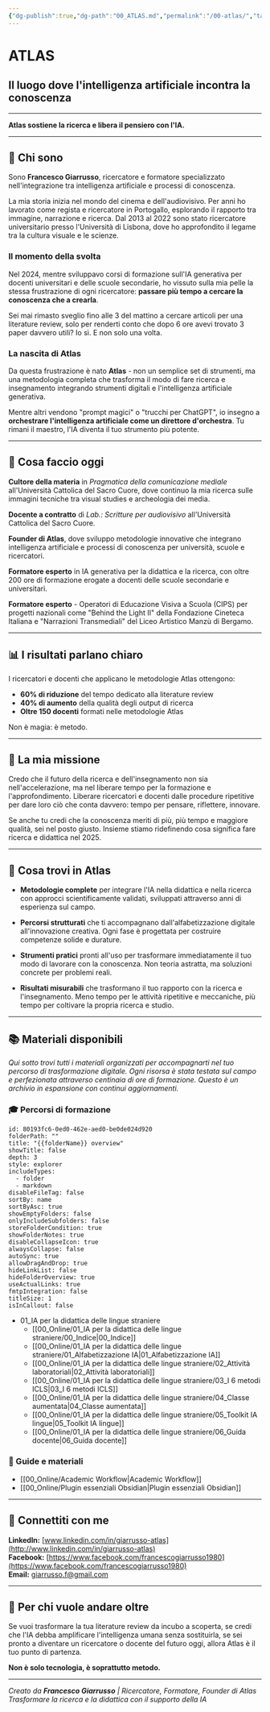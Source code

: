 ```yaml
---
{"dg-publish":true,"dg-path":"00_ATLAS.md","permalink":"/00-atlas/","tags":["gardenEntry"]}
---
```


# ATLAS

## Il luogo dove l'intelligenza artificiale incontra la conoscenza

---

**Atlas sostiene la ricerca e libera il pensiero con l'IA.**

---

## 👋 **Chi sono**

Sono **Francesco Giarrusso**, ricercatore e formatore specializzato nell'integrazione tra intelligenza artificiale e processi di conoscenza.

La mia storia inizia nel mondo del cinema e dell'audiovisivo. Per anni ho lavorato come regista e ricercatore in Portogallo, esplorando il rapporto tra immagine, narrazione e ricerca. Dal 2013 al 2022 sono stato ricercatore universitario presso l'Università di Lisbona, dove ho approfondito il legame tra la cultura visuale e le scienze.

### **Il momento della svolta**

Nel 2024, mentre sviluppavo corsi di formazione sull'IA generativa per docenti universitari e delle scuole secondarie, ho vissuto sulla mia pelle la stessa frustrazione di ogni ricercatore: **passare più tempo a cercare la conoscenza che a crearla**.

Sei mai rimasto sveglio fino alle 3 del mattino a cercare articoli per una literature review, solo per renderti conto che dopo 6 ore avevi trovato 3 paper davvero utili? Io sì. E non solo una volta.

### **La nascita di Atlas**

Da questa frustrazione è nato **Atlas** - non un semplice set di strumenti, ma una metodologia completa che trasforma il modo di fare ricerca e insegnamento integrando strumenti digitali e l'intelligenza artificiale generativa.

Mentre altri vendono "prompt magici" o "trucchi per ChatGPT", io insegno a **orchestrare l'intelligenza artificiale come un direttore d'orchestra**. Tu rimani il maestro, l'IA diventa il tuo strumento più potente.

---

## 🎯 **Cosa faccio oggi**

**Cultore della materia** in *Pragmatica della comunicazione mediale* all'Università Cattolica del Sacro Cuore, dove continuo la mia ricerca sulle immagini tecniche tra visual studies e archeologia dei media.

**Docente a contratto** di *Lab.: Scritture per audiovisivo* all'Università Cattolica del Sacro Cuore.

**Founder di Atlas**, dove sviluppo metodologie innovative che integrano intelligenza artificiale e processi di conoscenza per università, scuole e ricercatori.

**Formatore esperto** in IA generativa per la didattica e la ricerca, con oltre 200 ore di formazione erogate a docenti delle scuole secondarie e universitari.

**Formatore esperto** - Operatori di Educazione Visiva a Scuola (CIPS) per progetti nazionali come "Behind the Light II" della Fondazione Cineteca Italiana e "Narrazioni Transmediali" del Liceo Artistico Manzù di Bergamo.

---

## 📊 **I risultati parlano chiaro**

I ricercatori e docenti che applicano le metodologie Atlas ottengono:

- **60% di riduzione** del tempo dedicato alla literature review
- **40% di aumento** della qualità degli output di ricerca
- **Oltre 150 docenti** formati nelle metodologie Atlas

Non è magia: è metodo.

---

## 🚀 **La mia missione**

Credo che il futuro della ricerca e dell'insegnamento non sia nell'accelerazione, ma nel liberare tempo per la formazione e l'approfondimento. Liberare ricercatori e docenti dalle procedure ripetitive per dare loro ciò che conta davvero: tempo per pensare, riflettere, innovare.

Se anche tu credi che la conoscenza meriti di più, più tempo e maggiore qualità, sei nel posto giusto. Insieme stiamo ridefinendo cosa significa fare ricerca e didattica nel 2025.

---

## 🎯 **Cosa trovi in Atlas**

- **Metodologie complete** per integrare l'IA nella didattica e nella ricerca con approcci scientificamente validati, sviluppati attraverso anni di esperienza sul campo.

- **Percorsi strutturati** che ti accompagnano dall'alfabetizzazione digitale all'innovazione creativa. Ogni fase è progettata per costruire competenze solide e durature.

- **Strumenti pratici** pronti all'uso per trasformare immediatamente il tuo modo di lavorare con la conoscenza. Non teoria astratta, ma soluzioni concrete per problemi reali.

- **Risultati misurabili** che trasformano il tuo rapporto con la ricerca e l'insegnamento. Meno tempo per le attività ripetitive e meccaniche, più tempo per coltivare la propria ricerca e studio.

---

## 📚 **Materiali disponibili**

*Qui sotto trovi tutti i materiali organizzati per accompagnarti nel tuo percorso di trasformazione digitale. Ogni risorsa è stata testata sul campo e perfezionata attraverso centinaia di ore di formazione. Questo è un archivio in espansione con continui aggiornamenti.*

### 🎓 Percorsi di formazione
```folder-overview
id: 80193fc6-0ed0-462e-aed0-be0de024d920
folderPath: ""
title: "{{folderName}} overview"
showTitle: false
depth: 3
style: explorer
includeTypes:
  - folder
  - markdown
disableFileTag: false
sortBy: name
sortByAsc: true
showEmptyFolders: false
onlyIncludeSubfolders: false
storeFolderCondition: true
showFolderNotes: true
disableCollapseIcon: true
alwaysCollapse: false
autoSync: true
allowDragAndDrop: true
hideLinkList: false
hideFolderOverview: true
useActualLinks: true
fmtpIntegration: false
titleSize: 1
isInCallout: false
```

- 01_IA per la didattica delle lingue straniere
	- [[00_Online/01_IA per la didattica delle lingue straniere/00_Indice\|00_Indice]]
	- [[00_Online/01_IA per la didattica delle lingue straniere/01_Alfabetizzazione IA\|01_Alfabetizzazione IA]]
	- [[00_Online/01_IA per la didattica delle lingue straniere/02_Attività laboratoriali\|02_Attività laboratoriali]]
	- [[00_Online/01_IA per la didattica delle lingue straniere/03_I 6 metodi ICLS\|03_I 6 metodi ICLS]]
	- [[00_Online/01_IA per la didattica delle lingue straniere/04_Classe aumentata\|04_Classe aumentata]]
	- [[00_Online/01_IA per la didattica delle lingue straniere/05_Toolkit IA lingue\|05_Toolkit IA lingue]]
	- [[00_Online/01_IA per la didattica delle lingue straniere/06_Guida docente\|06_Guida docente]]

<span class="fv-link-list-end" id="80193fc6-0ed0-462e-aed0-be0de024d920"></span>
### 📖 Guide e materiali
- [[00_Online/Academic Workflow\|Academic Workflow]]
- [[00_Online/Plugin essenziali Obsidian\|Plugin essenziali Obsidian]]

---

## 💬 **Connettiti con me**

**LinkedIn:** [www.linkedin.com/in/giarrusso-atlas](http://www.linkedin.com/in/giarrusso-atlas)  
**Facebook:** [https://www.facebook.com/francescogiarrusso1980](https://www.facebook.com/francescogiarrusso1980)  
**Email:** giarrusso.f@gmail.com 

---

## 🎯 **Per chi vuole andare oltre**

Se vuoi trasformare la tua literature review da incubo a scoperta, se credi che l'IA debba amplificare l'intelligenza umana senza sostituirla, se sei pronto a diventare un ricercatore o docente del futuro oggi, allora Atlas è il tuo punto di partenza.

**Non è solo tecnologia, è soprattutto metodo.**

---

*Creato da **Francesco Giarrusso** | Ricercatore, Formatore, Founder di Atlas*  
*Trasformare la ricerca e la didattica con il supporto della IA*
